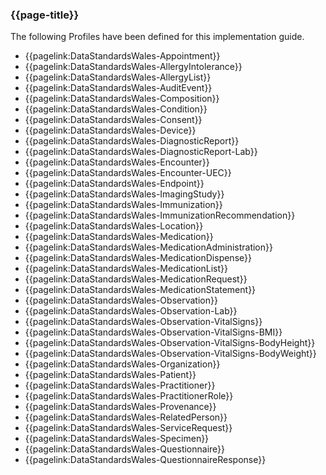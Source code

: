 ### {{page-title}}

The following Profiles have been defined for this implementation guide.
* {{pagelink:DataStandardsWales-Appointment}}
* {{pagelink:DataStandardsWales-AllergyIntolerance}}
* {{pagelink:DataStandardsWales-AllergyList}}
* {{pagelink:DataStandardsWales-AuditEvent}}
* {{pagelink:DataStandardsWales-Composition}}
* {{pagelink:DataStandardsWales-Condition}}
* {{pagelink:DataStandardsWales-Consent}}
* {{pagelink:DataStandardsWales-Device}}
* {{pagelink:DataStandardsWales-DiagnosticReport}}
* {{pagelink:DataStandardsWales-DiagnosticReport-Lab}}
* {{pagelink:DataStandardsWales-Encounter}}
* {{pagelink:DataStandardsWales-Encounter-UEC}}
* {{pagelink:DataStandardsWales-Endpoint}}
* {{pagelink:DataStandardsWales-ImagingStudy}}
* {{pagelink:DataStandardsWales-Immunization}}
* {{pagelink:DataStandardsWales-ImmunizationRecommendation}}
* {{pagelink:DataStandardsWales-Location}}
* {{pagelink:DataStandardsWales-Medication}}
* {{pagelink:DataStandardsWales-MedicationAdministration}}
* {{pagelink:DataStandardsWales-MedicationDispense}}
* {{pagelink:DataStandardsWales-MedicationList}}
* {{pagelink:DataStandardsWales-MedicationRequest}}
* {{pagelink:DataStandardsWales-MedicationStatement}}
* {{pagelink:DataStandardsWales-Observation}}
* {{pagelink:DataStandardsWales-Observation-Lab}}
* {{pagelink:DataStandardsWales-Observation-VitalSigns}}
* {{pagelink:DataStandardsWales-Observation-VitalSigns-BMI}}
* {{pagelink:DataStandardsWales-Observation-VitalSigns-BodyHeight}}
* {{pagelink:DataStandardsWales-Observation-VitalSigns-BodyWeight}}
* {{pagelink:DataStandardsWales-Organization}}
* {{pagelink:DataStandardsWales-Patient}}
* {{pagelink:DataStandardsWales-Practitioner}}
* {{pagelink:DataStandardsWales-PractitionerRole}}
* {{pagelink:DataStandardsWales-Provenance}}
* {{pagelink:DataStandardsWales-RelatedPerson}}
* {{pagelink:DataStandardsWales-ServiceRequest}}
* {{pagelink:DataStandardsWales-Specimen}}
* {{pagelink:DataStandardsWales-Questionnaire}}
* {{pagelink:DataStandardsWales-QuestionnaireResponse}}
